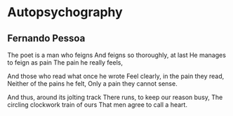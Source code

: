 # Autopsychography
## Fernando Pessoa
The poet is a man who feigns
And feigns so thoroughly, at last
He manages to feign as pain
The pain he really feels,

And those who read what once he wrote
Feel clearly, in the pain they read,
Neither of the pains he felt,
Only a pain they cannot sense.

And thus, around its jolting track
There runs, to keep our reason busy,
The circling clockwork train of ours
That men agree to call a heart.